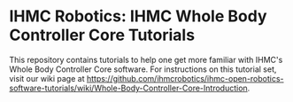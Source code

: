 # IHMC Robotics: IHMC Whole Body Controller Core Tutorials

This repository contains tutorials to help one get more familiar with IHMC's Whole Body Controller Core software. For instructions on this tutorial set, visit our wiki page at https://github.com/ihmcrobotics/ihmc-open-robotics-software-tutorials/wiki/Whole-Body-Controller-Core-Introduction.
